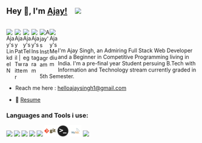 
<!--
**Code-Recursion/Code-Recursion** is a ✨ _special_ ✨ repository because its `README.md` (this file) appears on your GitHub profile.
-->
## Hey 👋, I'm [Ajay!](https://code-recursion.github.io) &nbsp; &nbsp;![](https://komarev.com/ghpvc/?username=Code-Recursion&color=blue)

<br/>

<a href="https://www.linkedin.com/in/hello-ajay-singh/">
<img align="left" alt="Ajay's LinkdeIN" width="22px" src="https://cdn.jsdelivr.net/npm/simple-icons@v3/icons/linkedin.svg" />
</a>

<a href="https://twitter.com/code-recursion">
<img align="left" alt="Ajay Patil | Twitter" width="22px" src="https://cdn.jsdelivr.net/npm/simple-icons@v3/icons/twitter.svg" />
</a>

<a href="https://t.me/https://telegram.me/helloajaysingh">
<img align="left" alt="Ajay's Telegram" width="22px" src="https://cdn.jsdelivr.net/npm/simple-icons@v3/icons/telegram.svg" />
</a>

<a href="https://https://www.instagram.com/_invincible_aj_">
<img align="left" alt="Ajay's Instagram" width="22px" src="https://cdn.jsdelivr.net/npm/simple-icons@v3/icons/instagram.svg" />
</a>

<a href="https://https://www.youtube.com/channel/UC_xFFms9bBjom4WiJn2fV1g">
<img align="left" alt="Ajay's Instagram" width="26px" src="https://cdn.jsdelivr.net/npm/simple-icons@v3/icons/youtube.svg" />
</a>

<a href="https://medium.com/@helloajaysingh1/">
<img align="left" alt="Ajay's Medium" width="22px" src="https://cdn.jsdelivr.net/npm/simple-icons@v3/icons/medium.svg" />
</a>


<br/>
<br/>

I'm Ajay Singh, an Admiring Full Stack Web Developer and a Beginner in Competitive Programming living in India. I'm a pre-final year Student persuing B.Tech with Information and Technology stream currently graded in 5th Semester.

- Reach me here : helloajaysingh1@gmail.com

- 📝  [Resume](https://docs.google.com/document/d/1H2Pn9jzwn69gUS64UjTNw5nusj92blGnAk_AJjkHveo/edit)

### Languages and Tools i use:

<code><img height="30" src="https://img.icons8.com/color/48/000000/c-programming.png"></code>
<code><img height="30" src="https://img.icons8.com/color/48/000000/c-plus-plus-logo.png"></code>
<code><img height="30" src="https://img.icons8.com/color/48/000000/javascript.png"></code>
<code><img height="30" src="https://cdn4.iconfinder.com/data/icons/logos-3/600/React.js_logo-512.png"></code>
<code><img height="30" src="https://seeklogo.com/images/N/nodejs-logo-FBE122E377-seeklogo.com.png"></code>
<code><img height="30" src="https://raw.githubusercontent.com/github/explore/80688e429a7d4ef2fca1e82350fe8e3517d3494d/topics/git/git.png"></code>
<code><img height="30" src="https://raw.githubusercontent.com/github/explore/80688e429a7d4ef2fca1e82350fe8e3517d3494d/topics/terminal/terminal.png"></code>
<code><img height="30" src="https://raw.githubusercontent.com/github/explore/80688e429a7d4ef2fca1e82350fe8e3517d3494d/topics/mysql/mysql.png"></code>
<code><img height="30" src="https://www.php.net//images/logos/php-med-trans-light.gif"></code>



